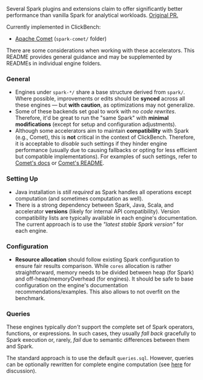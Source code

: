 Several Spark plugins and extensions claim to offer significantly better performance than vanilla Spark for analytical workloads. [Original PR.](https://github.com/ClickHouse/ClickBench/issues/517)

Currently implemented in ClickBench:
- [Apache Comet](https://datafusion.apache.org/comet/user-guide/overview.html) (`spark-comet/` folder)

There are some considerations when working with these accelerators. This README provides general guidance and may be supplemented by READMEs in individual engine folders.

### General

- Engines under `spark-*/` share a base structure derived from `spark/`. Where possible, improvements or edits should be __synced__ across all these engines — but __with caution__, as optimizations may not generalize.
- Some of these backends set goal to work with no _code rewrites_. Therefore, it'd be great to run the "same Spark" with __minimal modifications__ (except for setup and configuration adjustments).
- Although some accelerators aim to maintain __compatibility__ with Spark (e.g., Comet), this is __not__ critical in the context of ClickBench. Therefore, it is acceptable to _disable_ such settings if they hinder engine performance (usually due to causing fallbacks or opting for less efficient but compatible implementations). For examples of such settings, refer to [Comet's docs](https://datafusion.apache.org/comet/user-guide/compatibility.html) or [Comet's README](../spark-comet/README.md#configuration).

### Setting Up

- Java installation is _still required_ as Spark handles all operations except computation (and sometimes computation as well).
- There is a strong dependency between Spark, Java, Scala, and accelerator __versions__ (likely for internal API compatibility). Version compatibility lists are typically available in each engine's documentation.
The current approach is to use the _"latest stable Spark version"_ for each engine.

### Configuration

- __Resource allocation__ should follow existing Spark configuration to ensure fair results comparison. While `cores` allocation is rather straightforward, memory needs to be divided between heap (for Spark) and off-heap/memoryOverhead (for engines). It should be safe to base configuration on the engine's documentation recommendations/examples. This also allows to not overfit on the benchmark.

### Queries

These engines typically _don't_ support the complete set of Spark operators, functions, or expressions. In such cases, they usually _fall back_ gracefully to Spark execution or, rarely, _fail_ due to semantic differences between them and Spark.

The standard approach is to use the default `queries.sql`. However, queries can be optionally rewritten for complete engine computation (see [here](https://github.com/ClickHouse/ClickBench/issues/517#issuecomment-3069121171) for discussion).
